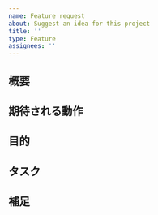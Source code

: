 ```yaml
---
name: Feature request
about: Suggest an idea for this project
title: ''
type: Feature
assignees: ''
---
```


<!-- 機能追加の要望Issueのテンプレート -->

## 概要
<!-- 一行程度に具体的に説明してください。 -->

## 期待される動作
<!-- 箇条書きでいいので、動作の具体的な内容を説明してください。 -->

## 目的
<!-- これを追加することで、何が解決できるのか -->

## タスク
<!-- 具体的なタスクがわかっているなら、列挙して下さい。 -->
<!-- - [ ] サンプル -->

## 補足
<!--  その他の情報やスクリーンショット、検討した他の解決策や機能など -->
